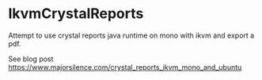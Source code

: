 IkvmCrystalReports
==================

Attempt to use crystal reports java runtime on mono with ikvm and export a pdf.

See blog post https://www.majorsilence.com/crystal_reports_ikvm_mono_and_ubuntu
